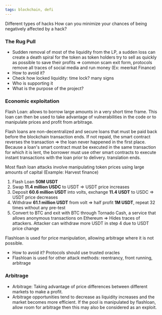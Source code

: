```yaml
---
tags: blockchain, defi
---
```


Different types of hacks How can you minimize your chances of being negatively affected by a hack?

### The Rug Pull

- Sudden removal of most of the liquidity from the LP, a sudden loss can create a death spiral for the token as token holders try to sell as quickly as possible to save their profits => common scam exit form, protocols remove all traces of social media and run money (Ex: meerkat Finance)
- How to avoid it?
- Check how locked liquidity: time lock? many signs
- Who is supporting it
- What is the purpose of the project?

### Economic exploitation

Flash Loan: allows to borrow large amounts in a very short time frame. This loan can then be used to take advantage of vulnerabilities in the code or to manipulate prices and profit from arbitrage.

Flash loans are non-decentralized and secure loans that must be paid back before the blockchain transaction ends. If not repaid, the smart contract reverses the transaction => the loan never happened in the first place. Because a loan's smart contract must be executed in the same transaction for which it is lent, the borrower must use other smart contracts to execute instant transactions with the loan prior to delivery. translation ends.

Most flash loan attacks involve manipulating token prices using large amounts of capital (Example: Harvest finance)

1. Flash Loan **50M USDT**
2. Swap **11.4 million USDC** to USDT => USDT price increases
3. Deposit **60.6 million USDT** into volts, exchange **11.4 USDT** to USDC => USDT price decreases
4. Withdraw **61.1 million USDT** from volt => half profit **1M USDT**, repeat 32 times without any pre-test
5. Convert to BTC and exit with BTC through Tornado Cash, a service that allows anonymous transactions on Ethereum => Hides traces of attackers. Attacker can withdraw more USDT in step 4 due to USDT price change

Flashloan is used for price manipulation, allowing arbitrage where it is not possible.

- How to avoid it? Protocols should use trusted oracles
- Flashloan is used for other attack methods: reentrancy, front running, arbitrage

### Arbitrage

- Arbitrage: Taking advantage of price differences between different markets to make a profit.
- Arbitrage opportunities tend to decrease as liquidity increases and the market becomes more efficient. If the pool is manipulated by flashloan, allow room for arbitrage then this may also be considered as an exploit.
